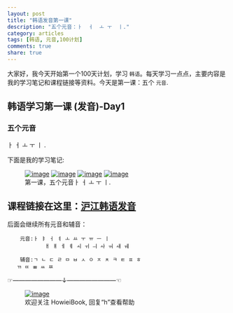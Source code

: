```yaml
---
layout: post
title: "韩语发音第一课"
description: "五个元音：ㅏ  ㅓ  ㅗ ㅜ  ㅣ."
category: articles
tags: [韩语, 元音,100计划]
comments: true
share: true
---
```


大家好，我今天开始第一个100天计划，学习 `韩语`。每天学习一点点，主要内容是我的学习笔记和课程链接等资料。今天是第一课：五个 `元音`. 

## 韩语学习第一课 (发音)-Day1

### 五个元音

ㅏ  ㅓ  ㅗ ㅜ  ㅣ .


下面是我的学习笔记:

<figure class="half">
    <a href="../../images/k1-1.jpg"><img src="../../images/k1-1.jpg" alt="image"></a>
    <a href="../../images/k1-2.jpg"><img src="../../images/k1-2.jpg" alt="image"></a>
    <a href="../../images/k1-3.jpg"><img src="../../images/k1-3.jpg" alt="image"></a>
    <a href="../../images/k1-4.jpg"><img src="../../images/k1-4.jpg" alt="image"></a>
    <figcaption>第一课，五个元音ㅏ  ㅓ  ㅗ ㅜ  ㅣ.</figcaption>
</figure>

课程链接在这里：[沪江韩语发音](http://study.163.com/course/introduction/232009.htm#/courseDetail)
-----------------------
后面会继续所有元音和辅音：

        元音:ㅏ ㅑ ㅓ ㅕ ㅗ ㅛ ㅜ ㅠ ㅡ ㅣ 
                ㅐ ㅒ ㅔ ㅖ ㅚ ㅟ ㅢ ㅘ ㅝ ㅙ ㅞ

        辅音:ㄱ ㄴ ㄷ ㄹ ㅁ ㅂ ㅅ ㅇ ㅈ ㅊ ㅋ ㅌ ㅍ ㅎ
       ㄲ ㄸ ㅃ ㅆ ㅉ

☞————————↓————————☜
<figure >
    <a href="../../images/HowieiBook2D.jpg"><img src="../../images/HowieiBook2D.jpg" alt="image"></a>
    <figcaption> 欢迎关注 HowieiBook, 回复“h”查看帮助</figcaption>
</figure>
